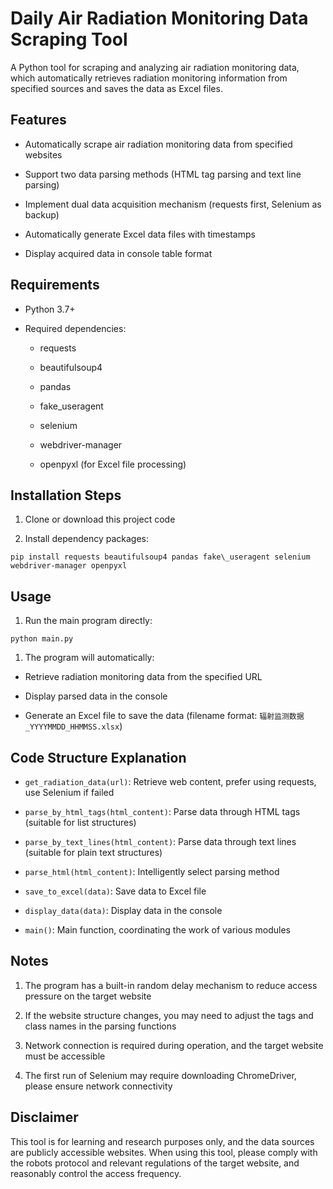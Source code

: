 # Daily Air Radiation Monitoring Data Scraping Tool

A Python tool for scraping and analyzing air radiation monitoring data, which automatically retrieves radiation monitoring information from specified sources and saves the data as Excel files.

## Features



* Automatically scrape air radiation monitoring data from specified websites

* Support two data parsing methods (HTML tag parsing and text line parsing)

* Implement dual data acquisition mechanism (requests first, Selenium as backup)

* Automatically generate Excel data files with timestamps

* Display acquired data in console table format

## Requirements



* Python 3.7+

* Required dependencies:


  * requests

  * beautifulsoup4

  * pandas

  * fake\_useragent

  * selenium

  * webdriver-manager

  * openpyxl (for Excel file processing)

## Installation Steps



1. Clone or download this project code

2. Install dependency packages:



```
pip install requests beautifulsoup4 pandas fake\_useragent selenium webdriver-manager openpyxl
```

## Usage



1. Run the main program directly:



```
python main.py
```



1. The program will automatically:

* Retrieve radiation monitoring data from the specified URL

* Display parsed data in the console

* Generate an Excel file to save the data (filename format: `辐射监测数据_YYYYMMDD_HHMMSS.xlsx`)

## Code Structure Explanation



* `get_radiation_data(url)`: Retrieve web content, prefer using requests, use Selenium if failed

* `parse_by_html_tags(html_content)`: Parse data through HTML tags (suitable for list structures)

* `parse_by_text_lines(html_content)`: Parse data through text lines (suitable for plain text structures)

* `parse_html(html_content)`: Intelligently select parsing method

* `save_to_excel(data)`: Save data to Excel file

* `display_data(data)`: Display data in the console

* `main()`: Main function, coordinating the work of various modules

## Notes



1. The program has a built-in random delay mechanism to reduce access pressure on the target website

2. If the website structure changes, you may need to adjust the tags and class names in the parsing functions

3. Network connection is required during operation, and the target website must be accessible

4. The first run of Selenium may require downloading ChromeDriver, please ensure network connectivity

## Disclaimer

This tool is for learning and research purposes only, and the data sources are publicly accessible websites. When using this tool, please comply with the robots protocol and relevant regulations of the target website, and reasonably control the access frequency.
